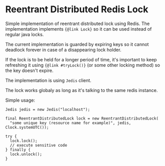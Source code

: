 # Reentrant Distributed Redis Lock 

Simple implementation of reentrant distributed lock using Redis.
The implementation implements `{@link Lock}` so it can be used instead of
regular java locks.

The current implementation is guarded by expiring keys so it cannot
deadlock forever in case of a disappearing lock holder.
 
If the lock is to be held for a longer period of time, it's important to keep
refreshing it using `{@link #tryLock()}` (or some other locking method) so the
key doesn't expire.

The implementation is using `Jedis` client.

The lock works globaly as long as it's talking to the same redis instance.

Simple usage:
```
Jedis jedis = new Jedis("localhost");

final ReentrantDistributedLock lock = new ReentrantDistributedLock(
  "some unique key (resource name for example)", jedis, Clock.systemUTC());

try {
  lock.lock();
  // execute sensitive code
} finally {
  lock.unlock();
}
```
